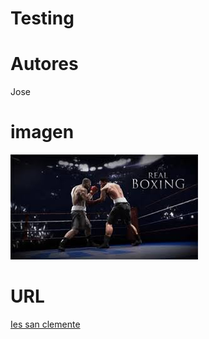 # Testing

# Autores

Jose

# imagen

![Boxeo](boxeo.jpeg)

# URL

[Ies san clemente](www.iessanclemenete.net)

